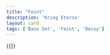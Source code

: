```yaml
---
title: "Feint"
description: 'Krieg Eterna'
layout: card
tags: ['Base Set', 'Feint', 'Decoy']
---
```

{{<card-detail-page title="Feint" artwork="The Battle of Austerlitz by François Gérard (1810)" />}}
